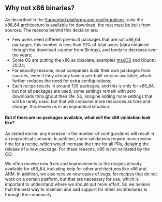## Why not x86 binaries?

As described in the [Supported platforms and configurations](https://github.com/conan-io/conan-center-index/wiki/Supported-Platforms-And-Configurations), only the x86_64 architecture is available for download, the rest must be built from sources. The reasons behind this decision are:

* Few users need different pre-built packages that are not x86_64 packages, this number is less than 10% of total users (data obtained through the download counter from Bintray), and tends to decrease over the years;
* Some OS are putting the x86 as obsolete, examples [macOS](https://developer.apple.com/documentation/macos-release-notes/macos-catalina-10_15-release-notes) and Ubuntu 20.04;
* For security reasons, most companies build their own packages from sources, even if they already have a pre-built version available, which further reduces the need for extra configurations;
* Each recipe results in around 130 packages, and this is only for x86_64, but not all packages are used, some settings remain with zero downloads throughout their life. So, imagine adding more settings that will be rarely used, but that will consume more resources as time and storage, this leaves us in an impractical situation.

#### But if there are no packages available, what will the x86 validation look like?

As stated earlier, any increase in the number of configurations will result in an impractical scenario. In addition, more validations require more review time for a recipe, which would increase the time for all PRs, delaying the release of a new package. For these reasons, x86 is not validated by the CCI.

We often receive new fixes and improvements to the recipes already available for x86_64, including help for other architectures like x86 and ARM. In addition, we also receive new cases of bugs, for recipes that do not work on a certain platform, but that are necessary for use, which is important to understand where we should put more effort. So we believe that the best way to maintain and add support for other architectures is through the community.
